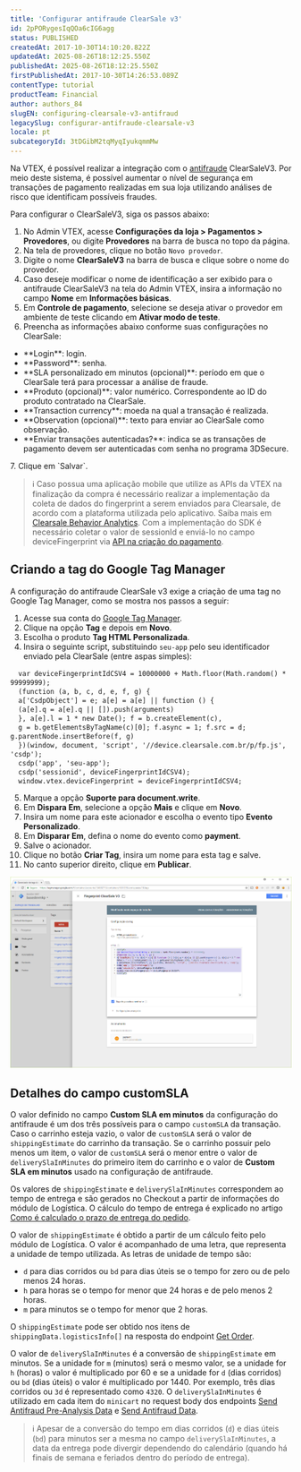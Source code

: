 ```yaml
---
title: 'Configurar antifraude ClearSale v3'
id: 2pPORygesIqQOa6cIG6agg
status: PUBLISHED
createdAt: 2017-10-30T14:10:20.822Z
updatedAt: 2025-08-26T18:12:25.550Z
publishedAt: 2025-08-26T18:12:25.550Z
firstPublishedAt: 2017-10-30T14:26:53.089Z
contentType: tutorial
productTeam: Financial
author: authors_84
slugEN: configuring-clearsale-v3-antifraud
legacySlug: configurar-antifraude-clearsale-v3
locale: pt
subcategoryId: 3tDGibM2tqMyqIyukqmmMw
---
```


Na VTEX, é possível realizar a integração com o [antifraude](/pt/tutorial/como-configurar-antifraude) ClearSaleV3. Por meio deste sistema, é possível aumentar o nível de segurança em transações de pagamento realizadas em sua loja utilizando análises de risco que identificam possíveis fraudes.

Para configurar o ClearSaleV3, siga os passos abaixo:

1. No Admin VTEX, acesse __Configurações da loja > Pagamentos > Provedores__, ou digite __Provedores__ na barra de busca no topo da página.
2. Na tela de provedores, clique no botão `Novo provedor`.
3. Digite o nome __ClearSaleV3__ na barra de busca e clique sobre o nome do provedor.
4. Caso deseje modificar o nome de identificação a ser exibido para o antifraude ClearSaleV3 na tela do Admin VTEX, insira a informação no campo __Nome__ em __Informações básicas__.
5. Em __Controle de pagamento__, selecione se deseja ativar o provedor em ambiente de teste clicando em __Ativar modo de teste__.
6. Preencha as informações abaixo conforme suas configurações no ClearSale:
<ul>
  <li>**Login**: login.</li>
  <li>**Password**: senha.</li>
  <li>**SLA personalizado em minutos (opcional)**: período em que o ClearSale terá para processar a análise de fraude.</li>
  <li>**Produto (opcional)**: valor numérico. Correspondente ao ID do produto contratado na ClearSale.</li>
  <li>**Transaction currency**: moeda na qual a transação é realizada.</li>
  <li>**Observation (opcional)**: texto para enviar ao ClearSale como observação.</li>
  <li>**Enviar transações autenticadas?**: indica se as transações de pagamento devem ser autenticadas com senha no programa 3DSecure.</li>
</ul>
7. Clique em `Salvar`.

> ℹ️ Caso possua uma aplicação mobile que utilize as APIs da VTEX na finalização da compra é necessário realizar a implementação da coleta de dados do fingerprint a serem enviados para Clearsale, de acordo com a plataforma utilizada pelo aplicativo. Saiba mais em [Clearsale Behavior Analytics](https://api.clearsale.com.br/docs/behavior-analytics). Com a implementação do SDK é necessário coletar o valor de <span class="bg-muted-4">sessionId</span> e enviá-lo no campo <span class="bg-muted-4">deviceFingerprint</span> via [API na criação do pagamento](https://developers.vtex.com/docs/api-reference/payment-provider-protocol#post-/payments).

## Criando a tag do Google Tag Manager

A configuração do antifraude ClearSale v3 exige a criação de uma tag no Google Tag Manager, como se mostra nos passos a seguir:

1. Acesse sua conta do [Google Tag Manager](https://tagmanager.google.com/).
2. Clique na opção __Tag__ e depois em __Novo__.
3. Escolha o produto __Tag HTML Personalizada__.
4. Insira o seguinte script, substituindo `seu-app` pelo seu identificador enviado pela ClearSale (entre aspas simples):

  ```
    var deviceFingerprintIdCSV4 = 10000000 + Math.floor(Math.random() * 99999999);
    (function (a, b, c, d, e, f, g) {
    a['CsdpObject'] = e; a[e] = a[e] || function () {
    (a[e].q = a[e].q || []).push(arguments)
    }, a[e].l = 1 * new Date(); f = b.createElement(c),
    g = b.getElementsByTagName(c)[0]; f.async = 1; f.src = d; g.parentNode.insertBefore(f, g)
    })(window, document, 'script', '//device.clearsale.com.br/p/fp.js', 'csdp');
    csdp('app', 'seu-app');
    csdp('sessionid', deviceFingerprintIdCSV4);
    window.vtex.deviceFingerprint = deviceFingerprintIdCSV4;
  ```

5. Marque a opção __Suporte para document.write__.
6. Em __Dispara Em__, selecione a opção __Mais__ e clique em __Novo__.
7. Insira um nome para este acionador e escolha o evento tipo __Evento Personalizado__.
8. Em __Disparar Em__, defina o nome do evento como __payment__.
9. Salve o acionador.
10. Clique no botão __Criar Tag__, insira um nome para esta tag e salve.
11. No canto superior direito, clique em __Publicar__.

![Pasted image at 2017 10 20 01 11 PM](https://raw.githubusercontent.com/vtexdocs/help-center-content/refs/heads/main/docs/pt/tutorials/pagamentos/configura%C3%A7%C3%B5es-de-pagamentos/configurar-antifraude-clearsale-v3_1.png)

## Detalhes do campo customSLA

O valor definido no campo **Custom SLA em minutos** da configuração do antifraude é um dos três possíveis para  o campo `customSLA` da transação. Caso o carrinho esteja vazio, o valor de `customSLA` será o valor de `shippingEstimate` do carrinho da transação. Se o carrinho possuir pelo menos um item, o valor de `customSLA` será o menor entre o valor de `deliverySlaInMinutes` do primeiro item do carrinho e o valor de **Custom SLA em minutos** usado na configuração de antifraude.

Os valores de `shippingEstimate` e `deliverySlaInMinutes` correspondem ao tempo de entrega e são gerados no Checkout a partir de informações do módulo de Logística. O cálculo do tempo de entrega é explicado no artigo [Como é calculado o prazo de entrega do pedido](/pt/tutorial/como-e-calculado-o-prazo-de-entrega-do-pedido--1TOuKCIjGQmqOqQkEqCg82).

O valor de `shippingEstimate` é obtido a partir de um cálculo feito pelo módulo de Logística. O valor é acompanhado de uma letra, que representa a unidade de tempo utilizada. As letras de unidade de tempo são:

- `d` para dias corridos ou `bd` para dias úteis se o tempo for zero ou de pelo menos 24 horas.
- `h` para horas se o tempo for menor que 24 horas e de pelo menos 2 horas.
- `m` para minutos se o tempo for menor que 2 horas.

O `shippingEstimate` pode ser obtido nos itens de `shippingData.logisticsInfo[]` na resposta do endpoint [Get Order](https://developers.vtex.com/vtex-rest-api/reference/orders#getorder).

O valor de `deliverySlaInMinutes` é a conversão de `shippingEstimate` em minutos. Se a unidade for `m` (minutos) será o mesmo valor, se a unidade for `h` (horas) o valor é multiplicado por 60 e se a unidade for `d` (dias corridos) ou `bd` (dias úteis) o valor é multiplicado por 1440. Por exemplo, três dias corridos ou `3d` é representado como `4320`. O `deliverySlaInMinutes` é utilizado em cada item do `minicart` no request body dos endpoints [Send Antifraud Pre-Analysis Data](https://developers.vtex.com/vtex-rest-api/reference/antifraud-flow#sendantifraudpreanalysisdata) e [Send Antifraud Data](https://developers.vtex.com/vtex-rest-api/reference/antifraud-flow#sendantifrauddata).

> ℹ️ Apesar de a conversão do tempo em dias corridos (`d`) e dias úteis (`bd`) para minutos  ser a mesma no campo `deliverySlaInMinutes`, a data da entrega pode divergir dependendo do calendário (quando há finais de semana e feriados dentro do período de entrega).
